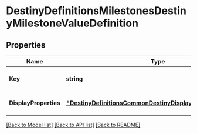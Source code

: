 # DestinyDefinitionsMilestonesDestinyMilestoneValueDefinition

## Properties
Name | Type | Description | Notes
------------ | ------------- | ------------- | -------------
**Key** | **string** |  | [optional] [default to null]
**DisplayProperties** | [***DestinyDefinitionsCommonDestinyDisplayPropertiesDefinition**](Destiny.Definitions.Common.DestinyDisplayPropertiesDefinition.md) |  | [optional] [default to null]

[[Back to Model list]](../README.md#documentation-for-models) [[Back to API list]](../README.md#documentation-for-api-endpoints) [[Back to README]](../README.md)


